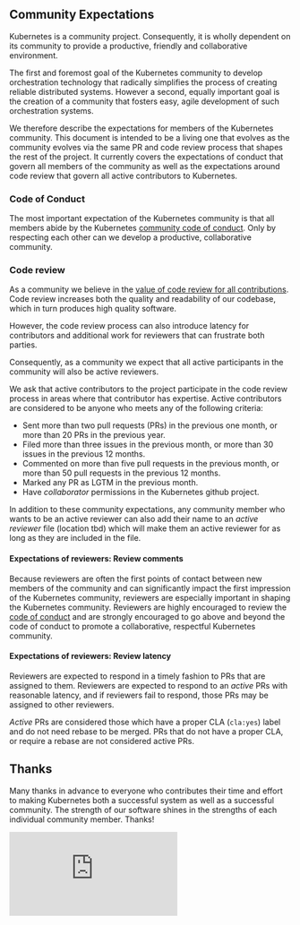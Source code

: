 ## Community Expectations

Kubernetes is a community project. Consequently, it is wholly dependent on
its community to provide a productive, friendly and collaborative environment.

The first and foremost goal of the Kubernetes community to develop orchestration
technology that radically simplifies the process of creating reliable
distributed systems. However a second, equally important goal is the creation
of a community that fosters easy, agile development of such orchestration
systems.

We therefore describe the expectations for
members of the Kubernetes community.  This document is intended to be a living one
that evolves as the community evolves via the same PR and code review process
that shapes the rest of the project.  It currently covers the expectations
of conduct that govern all members of the community as well as the expectations
around code review that govern all active contributors to Kubernetes.

### Code of Conduct

The most important expectation of the Kubernetes community is that all members
abide by the Kubernetes [community code of conduct](../../governance.md#code-of-conduct).
Only by respecting each other can we develop a productive, collaborative
community.

### Code review

As a community we believe in the [value of code review for all contributions](collab.md).
Code review increases both the quality and readability of our codebase, which
in turn produces high quality software.

However, the code review process can also introduce latency for contributors
and additional work for reviewers that can frustrate both parties.

Consequently, as a community we expect that all active participants in the
community will also be active reviewers.

We ask that active contributors to the project participate in the code review process
in areas where that contributor has expertise. Active
contributors are considered to be anyone who meets any of the following criteria:
   * Sent more than two pull requests (PRs) in the previous one month, or more
   than 20 PRs in the previous year.
   * Filed more than three issues in the previous month, or more than 30 issues in
   the previous 12 months.
   * Commented on more than five pull requests in the previous month, or
   more than 50 pull requests in the previous 12 months.
   * Marked any PR as LGTM in the previous month.
   * Have *collaborator* permissions in the Kubernetes github project.

In addition to these community expectations, any community member who wants to
be an active reviewer can also add their name to an *active reviewer* file
(location tbd) which will make them an active reviewer for as long as they
are included in the file.

#### Expectations of reviewers: Review comments

Because reviewers are often the first points of contact between new members of
the community and can significantly impact the first impression of the
Kubernetes community, reviewers are especially important in shaping the
Kubernetes community.  Reviewers are highly encouraged to review the
[code of conduct](../../governance.md#code-of-conduct) and are strongly encouraged to go above
and beyond the code of conduct to promote a collaborative, respectful
Kubernetes community.

#### Expectations of reviewers: Review latency

Reviewers are expected to respond in a timely fashion to PRs that are assigned
to them.  Reviewers are expected to respond to an *active* PRs with reasonable
latency, and if reviewers fail to respond, those PRs may be assigned to other
reviewers.

*Active* PRs are considered those which have a proper CLA (`cla:yes`) label
and do not need rebase to be merged.  PRs that do not have a proper CLA, or
require a rebase are not considered active PRs.

## Thanks

Many thanks in advance to everyone who contributes their time and effort to
making Kubernetes both a successful system as well as a successful community.
The strength of our software shines in the strengths of each individual
community member.  Thanks!



<!-- BEGIN MUNGE: GENERATED_ANALYTICS -->
[![Analytics](https://kubernetes-site.appspot.com/UA-36037335-10/GitHub/docs/devel/community-expectations.md?pixel)]()
<!-- END MUNGE: GENERATED_ANALYTICS -->
